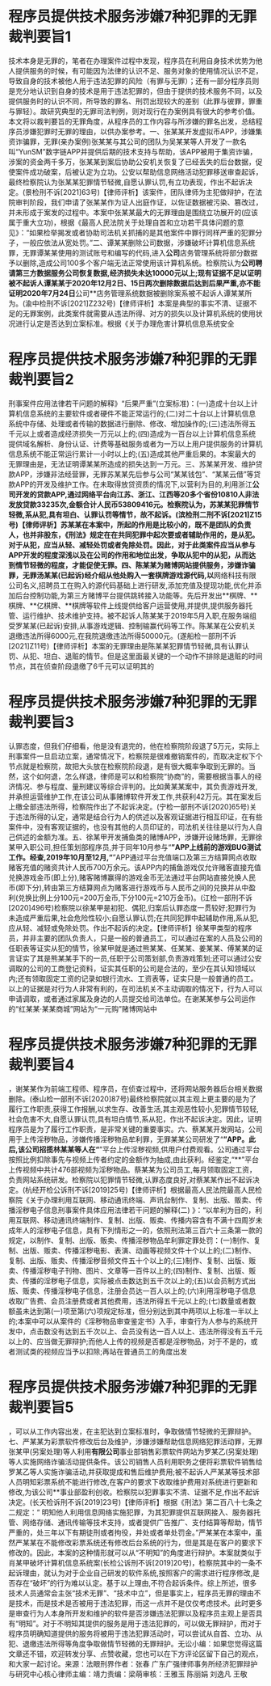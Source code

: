 # 程序员提供技术服务涉嫌7种犯罪的无罪裁判要旨1

技术本身是无罪的，笔者在办理案件过程中发现，程序员在利用自身技术优势为他人提供服务的时候，有可能因为法律的认识不足、服务对象的使用情况认识不足，导致自身的技术被他人用于违法犯罪的风险（有罪与无罪）；还有一部分程序员则是充分地认识到自身的技术是用于违法犯罪的，但由于提供的技术服务不同，以及提供服务时的认识不同，所导致的罪名、刑罚出现较大的差别（此罪与彼罪，罪重与罪轻）。故研究典型的无罪司法判例，则对现行在办案例具有很大的参考价值。本文将以裁判要旨的无罪角度，从程序员的工作内容与所涉嫌的罪名出发，总结程序员涉嫌犯罪时无罪的理由，以供办案参考。一、张某某开发虚拟币APP，涉嫌集资诈骗罪，无罪(亲办案例)张某某与其公司的团队为吴某某等人开发了一款名叫“YunSM”数字链APP并提供后期的技术支持与帮助，该APP被用于集资诈骗，涉案的资金两千多万，张某某到案后协助公安机关恢复了已经丢失的后台数据，促使案件成功破案，后被认定为立功。公安以帮助信息网络活动犯罪移送审查起诉，最终检察院认为张某某犯罪情节轻微,自愿认罪认罚,有立功表现，作出不起诉决定。(景检刑不诉[2021]63号)【律师评析】该案件，团队律师为主犯做辩护，在法院审判阶段，我们申请了张某某作为证人出庭作证，以佐证数据被污染、篡改过，并未形成于案发的过程中。本案中张某某最大的无罪理由是围绕立功展开的(应该属于重大立功)，根据《最高人民法院关于处理自首和立功若干具体问题的意见》：“如果检举揭发或者协助司法机关抓捕的是其他案件中罪行同样严重的犯罪分子，一般应依法从宽处罚。”二、谭某某删除公司数据，涉嫌破坏计算机信息系统罪，无罪谭某某使用的测试账号和编写的代码,进入**公司**店务管理系统将部分数据予以删除,造成公司100多个客户端无法正常使用该计算机系统。检察院认为**公司聘请第三方数据服务公司恢复数据,经济损失未达10000元以上;现有证据不足以证明被不起诉人谭某某于2020年12月2日、15日两次删除数据后达到后果严重,亦不能证明2020年7月24日**公司**店务管理系统数据被删除案系被不起诉人谭某某所为。(渝中检刑不诉[2021]Z232号)【律师评析】本案是典型的事实不清、证据不足的无罪案例，此类案件就需要从违法所得、对方的损失以及计算机系统的使用状况进行认定是否达到立案标准。根据《关于办理危害计算机信息系统安全

# 程序员提供技术服务涉嫌7种犯罪的无罪裁判要旨2

刑事案件应用法律若干问题的解释》“后果严重”(立案标准)：(一)造成十台以上计算机信息系统的主要软件或者硬件不能正常运行的;(二)对二十台以上计算机信息系统中存储、处理或者传输的数据进行删除、修改、增加操作的;(三)违法所得五千元以上或者造成经济损失一万元以上的;(四)造成为一百台以上计算机信息系统提供域名解析、身份认证、计费等基础服务或者为一万以上用户提供服务的计算机信息系统不能正常运行累计一小时以上的;(五)造成其他严重后果的。本案最大的无罪理由是，无法证明谭某某所造成的损失达到一万元。三、苏某某开发、维护贷款APP，涉嫌非法经营罪，无罪苏某某先后参与公司“某某钱包”、“某某云借”等贷款APP的开发及维护工作。在未取得放贷资质的情况下,以营利为目的,利用浙江**公司开发的贷款APP,通过网络平台向江苏、浙江、江西等20多个省份10810人非法发放贷款33235次,金额合计人民币53809416元。检察院认为，苏某某犯罪情节轻微,系从犯,具有坦白、认罪认罚等情节，故不起诉。(滨检刑二刑不诉[2021]Z15号)【律师评析】苏某某在本案中，所起的作用是比较小的，既不是团队的负责人，也并非股东，《刑法》规定在在共同犯罪中起次要或者辅助作用的，是从犯。对于从犯，应当从轻、减轻处罚或者免除处罚。因此，对于此类案件应当从参与APP开发的程度深浅以及在公司的作用和地位出发，争取从犯中的从犯，从而达到情节轻微的程度，才能促使无罪。四、陈某某为赌博网站提供服务，涉嫌诈骗罪，无罪汤某某(已起诉)经介绍从他处购入一套棋牌游戏源代码,以**网络科技有限公司名义,招聘员工在购入的源代码基础上进行研发,添加充值及提现功能,优化并添加后台控制功能,为第三方赌博平台提供跳转接入功能等。先后开发出**棋牌、**棋牌、**亿棋牌、**棋牌等软件上线提供给客户运营使用,并提供,提供服务器托管、运行维护、技术维护支持。被不起诉人陈某某于2019年5月入职,在服务端组受罗某某(已起诉)安排,从事游戏逻辑、控制输赢代码等工作。陈某某在公安机关退缴违法所得6000元,在我院退缴违法所得50000元。(遂船检一部刑不诉[2021]Z11号)【律师评析】本案的无罪理由是陈某某犯罪情节轻微,具有认罪认罚、从犯、坦白、退赃的情节。但是这里面最关键的一个动作不排除是退赃的时间节点，其在侦查阶段退缴了6千元可以证明其的

# 程序员提供技术服务涉嫌7种犯罪的无罪裁判要旨3

认罪态度，但我们仔细看，他是没有退完的，他在检察院阶段退了5万元，实际上刑事案件一旦启动立案，通常情况下，检察院是很难撤销案件的，而取决定权下个节点就是检察院，故把大头放在检察院阶段退，是有很大概率争取到无罪的。当然，这个如何退，怎么样退，律师是可以和检察院“协商”的，需要根据当事人的经济情况、参与程度、量刑建议等综合评判的。比如黄某某案中，其负责游戏开发,并承担运营维护工作,在该公司从事赌博软件开发工作,共获利42万元。其在案发后上缴全部违法所得，检察院作出了不起诉决定。(宁检一部刑不诉[2020]65号)关于违法所得的认定，通常是结合行为人的供述以及客观证据进行相互印证，在有些案件中，没有客观证据的，也没有其他的人员印证的，司法机关往往是以行为人自己供述的金额为准。五、徐某甲开发捕鱼类的赌博APP，涉嫌开设赌场罪，无罪徐某甲入职公司,担任策划部程序员,并于同年10月参与“**”APP上线前的游戏BUG测试工作。经查,2019年10月至12月,“**”APP通过平台充值端口及第三方结算网点收取赌客充值的赌资共计人民币700万余元。该APP内的捕鱼游戏仅允许赌客直接充值兑换游戏金币(即上分),赌客赌博赢得的游戏金币无法通过平台网站直接兑换人民币(即下分),转由第三方结算网点为赌客进行游戏币与人民币之间的兑换并从中盈利(兑换比例上分100元=200万金币,下分100元=210万金币)。(江检一部刑不诉[2020]496号)检察院以徐某甲是初犯、偶犯,归案后认罪态度一贯较好;犯罪行为未造成严重后果,社会危险性较小;自愿认罪认罚;在共同犯罪中起辅助作用,系从犯,应从轻、减轻或免除处罚。作出不起诉的决定。【律师评析】徐某甲类型的程序员，并非主要的团队负责人，只是一般的普通员工，可以通过在案的人员及公司的任职表等证实从犯的情节，徐某甲就是通过熊某某、任某某、姜某某、傅某某的证言证实了其是熊某某手下的一员,任职于公司策划部,负责游戏策划;还可以通过公安调取的公司的工商登记资料，证实其任职的公司是合法的，至少在其认知领域以内;还有领取固定工资的记录如银行流水、工资表等，证实只是一般普通的员工。以上的证据是对行为人非常有利的，在司法机关不主动调取的情况下，行为人可以申请调取，或者通过家属及身边的人员提交给司法单位。在谢某某参与公司运作的“红某某·某某商城”网站为“一元购”赌博网站中

# 程序员提供技术服务涉嫌7种犯罪的无罪裁判要旨4

，谢某某作为前端工程师、程序员，在侦查过程中，还将网站服务器后台相关数据删除。(泰山检一部刑不诉[2020]87号)最终检察院就以其主观上更主要的是为了履行工作职责,获得工作报酬,以求生存、改善生活,其主观恶性较小,犯罪情节较轻,社会危害不大,自愿认罪认罚,具有坦白情节,系从犯，作出不起诉决定。因此，证明程序员是为了履行工作职责，是非常关键的重要事实。六、蔡某某开发网站，公司用于上传淫秽物品，涉嫌传播淫秽物品牟利罪，无罪某某公司研发了“**”APP。此后,该公司招揽林某某等人在“**”平台上传淫秽视频,供用户付费观看。公司通过平台按照比例扣除事先与视频上传者约定的金额作为抽成,由此获利。经鉴定,“**”平台上传视频中共计476部视频为淫秽物品。蔡某某为公司员工,每月领取固定工资，负责网站系统研发。检察院以犯罪情节轻微,认罪态度良好,对蔡某某作出不起诉决定。(杭经开检公诉刑不诉[2019]25号)【律师评析】根据最高人民法院最高人民检察院《关于办理利用互联网、移动通讯终端、声讯台制作、复制、出版、贩卖、传播淫秽电子信息刑事案件具体应用法律若干问题的解释(二) 》：“以牟利为目的，利用互联网、移动通讯终端制作、复制、出版、贩卖、传播内容含有不满十四周岁未成年人的淫秽电子信息，具有下列情形之一的，依照刑法第三百六十三条第一款的规定，以制作、复制、出版、贩卖、传播淫秽物品牟利罪定罪处罚：(一)制作、复制、出版、贩卖、传播淫秽电影、表演、动画等视频文件十个以上的;(二)制作、复制、出版、贩卖、传播淫秽音频文件五十个以上的;(三)制作、复制、出版、贩卖、传播淫秽电子刊物、图片、文章等一百件以上的;(四)制作、复制、出版、贩卖、传播的淫秽电子信息，实际被点击数达到五千次以上的;(五)以会员制方式出版、贩卖、传播淫秽电子信息，注册会员达一百人以上的;(六)利用淫秽电子信息收取广告费、会员注册费或者其他费用，违法所得五千元以上的;(七)数量或者数额虽未达到第(一)项至第(六)项规定标准，但分别达到其中两项以上标准一半以上的;本案中可以从案件的《淫秽物品审查鉴定书》入手，审查行为人参与的系统开发中，点击数没有达到五千次以上、会员没有达一百人以上、违法所得没有五千元以上的、应当做无罪辩护;而他人上传的视频是否都是淫秽物品，对于不是的，或者测试类的视频应当予以扣除;再站在普通员工的角度出发

# 程序员提供技术服务涉嫌7种犯罪的无罪裁判要旨5

，可以从工作内容出发，在主犯达到立案标准时，争取做情节轻微的无罪辩护。七、严某某为彩票软件修改后台及维护，涉嫌涉嫌帮助信息网络犯罪活动罪，无罪张某甲(另案处理)等人利用**有限公司**事业部销售彩票软件网站为罗某乙(另案处理)等人实施网络诈骗活动提供条件。该公司销售人员利用职务之便将彩票软件销售给罗某乙等人实施诈骗活动,并获取提成和售后维护费用;被不起诉人严某某等技术部人员明知彩票系统不能进行修改,在客户的要求下收取维护费用对系统进行更新和修改,为该公司**事业部盈利创收。检察院以犯罪事实不清、证据不足,作出不起诉决定。(长天检诉刑不诉[2019]23号)【律师评析】根据《刑法》第二百八十七条之二规定：“ 明知他人利用信息网络实施犯罪，为其犯罪提供互联网接入、服务器托管、网络存储、通讯传输等技术支持，或者提供广告推广、支付结算等帮助，情节严重的，处三年以下有期徒刑或者拘役，并处或者单处罚金。”严某某在本案中，虽然严某某在不能修改彩票系统还有修改后台系统的行为，但是其是在客户的要求下修改的。因此，本案的这种情形就可以从“不明知”的角度进行辩护。本案就类似于肖某甲破坏计算机信息系统案(长检公诉刑不诉[2019]20号)，检察院其中的一条不起诉理由，就认为对于企业自己研发的软件系统,按照客户的需求进行程序修改,是否存在“破坏”的行为难以认定。基于以上理由,不符合起诉条件。综上所述，很多技术人员通常会主张“技术无罪”、“技术中立”，但是事实上，程序员无罪的理由不是技术，而是技术是否被用于违法犯罪，而这一点并不是仅仅考虑技术。此时更多是审查行为人本身所开发和维护的软件是否涉嫌违法犯罪以及程序员主观上是否具有“明知”。对于不明知其提供的服务是用于违法犯罪的，可以做无罪辩护，而对于程序员明确知道提供的服务将被用于违法犯罪活动时，可以尝试从自首、立功、从犯、退缴违法所得等角度争取做情节轻微的无罪辩护。无讼小编：如果您觉得这篇文章还不错，欢迎转发分享、点赞收藏，您也可以在下方评论区留下自己的观点，和大家一起讨论。来源：法眼刑界作者：张春 广东广强律师事务所经济犯罪辩护与研究中心核心律师主编：靖力责编：梁萌审核：王雅玉 陈丽娟 刘逸凡 王敬

